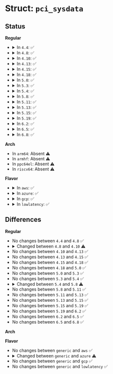 # Struct: <code>pci_sysdata</code>

## Status
<b>Regular</b>
<ul>
<li>
<details>
<summary>In <code>4.4</code>: ✅</summary>

```c
struct pci_sysdata {
    int domain;
    int node;
    struct acpi_device *companion;
    void *iommu;
    void *fwnode;
};
```
</details>
</li>
<li>
<details>
<summary>In <code>4.8</code>: ✅</summary>

```c
struct pci_sysdata {
    int domain;
    int node;
    struct acpi_device *companion;
    void *iommu;
    void *fwnode;
};
```
</details>
</li>
<li>
<details>
<summary>In <code>4.10</code>: ✅</summary>

```c
struct pci_sysdata {
    int domain;
    int node;
    struct acpi_device *companion;
    void *iommu;
    void *fwnode;
    bool vmd_domain;
};
```
</details>
</li>
<li>
<details>
<summary>In <code>4.13</code>: ✅</summary>

```c
struct pci_sysdata {
    int domain;
    int node;
    struct acpi_device *companion;
    void *iommu;
    void *fwnode;
    bool vmd_domain;
};
```
</details>
</li>
<li>
<details>
<summary>In <code>4.15</code>: ✅</summary>

```c
struct pci_sysdata {
    int domain;
    int node;
    struct acpi_device *companion;
    void *iommu;
    void *fwnode;
    bool vmd_domain;
};
```
</details>
</li>
<li>
<details>
<summary>In <code>4.18</code>: ✅</summary>

```c
struct pci_sysdata {
    int domain;
    int node;
    struct acpi_device *companion;
    void *iommu;
    void *fwnode;
    bool vmd_domain;
};
```
</details>
</li>
<li>
<details>
<summary>In <code>5.0</code>: ✅</summary>

```c
struct pci_sysdata {
    int domain;
    int node;
    struct acpi_device *companion;
    void *iommu;
    void *fwnode;
    bool vmd_domain;
};
```
</details>
</li>
<li>
<details>
<summary>In <code>5.3</code>: ✅</summary>

```c
struct pci_sysdata {
    int domain;
    int node;
    struct acpi_device *companion;
    void *iommu;
    void *fwnode;
    bool vmd_domain;
};
```
</details>
</li>
<li>
<details>
<summary>In <code>5.4</code>: ✅</summary>

```c
struct pci_sysdata {
    int domain;
    int node;
    struct acpi_device *companion;
    void *iommu;
    void *fwnode;
    bool vmd_domain;
};
```
</details>
</li>
<li>
<details>
<summary>In <code>5.8</code>: ✅</summary>

```c
struct pci_sysdata {
    int domain;
    int node;
    struct acpi_device *companion;
    void *iommu;
    void *fwnode;
    struct pci_dev *vmd_dev;
};
```
</details>
</li>
<li>
<details>
<summary>In <code>5.11</code>: ✅</summary>

```c
struct pci_sysdata {
    int domain;
    int node;
    struct acpi_device *companion;
    void *iommu;
    void *fwnode;
    struct pci_dev *vmd_dev;
};
```
</details>
</li>
<li>
<details>
<summary>In <code>5.13</code>: ✅</summary>

```c
struct pci_sysdata {
    int domain;
    int node;
    struct acpi_device *companion;
    void *iommu;
    void *fwnode;
    struct pci_dev *vmd_dev;
};
```
</details>
</li>
<li>
<details>
<summary>In <code>5.15</code>: ✅</summary>

```c
struct pci_sysdata {
    int domain;
    int node;
    struct acpi_device *companion;
    void *iommu;
    void *fwnode;
    struct pci_dev *vmd_dev;
};
```
</details>
</li>
<li>
<details>
<summary>In <code>5.19</code>: ✅</summary>

```c
struct pci_sysdata {
    int domain;
    int node;
    struct acpi_device *companion;
    void *iommu;
    void *fwnode;
    struct pci_dev *vmd_dev;
};
```
</details>
</li>
<li>
<details>
<summary>In <code>6.2</code>: ✅</summary>

```c
struct pci_sysdata {
    int domain;
    int node;
    struct acpi_device *companion;
    void *iommu;
    void *fwnode;
    struct pci_dev *vmd_dev;
};
```
</details>
</li>
<li>
<details>
<summary>In <code>6.5</code>: ✅</summary>

```c
struct pci_sysdata {
    int domain;
    int node;
    struct acpi_device *companion;
    void *iommu;
    void *fwnode;
    struct pci_dev *vmd_dev;
};
```
</details>
</li>
<li>
<details>
<summary>In <code>6.8</code>: ✅</summary>

```c
struct pci_sysdata {
    int domain;
    int node;
    struct acpi_device *companion;
    void *iommu;
    void *fwnode;
    struct pci_dev *vmd_dev;
};
```
</details>
</li>
</ul>
<b>Arch</b>
<ul>
<li>
In <code>arm64</code>: Absent ⚠️
</li>
<li>
In <code>armhf</code>: Absent ⚠️
</li>
<li>
In <code>ppc64el</code>: Absent ⚠️
</li>
<li>
In <code>riscv64</code>: Absent ⚠️
</li>
</ul>
<b>Flavor</b>
<ul>
<li>
<details>
<summary>In <code>aws</code>: ✅</summary>

```c
struct pci_sysdata {
    int domain;
    int node;
    struct acpi_device *companion;
    void *iommu;
    void *fwnode;
    bool vmd_domain;
};
```
</details>
</li>
<li>
<details>
<summary>In <code>azure</code>: ✅</summary>

```c
struct pci_sysdata {
    int domain;
    int node;
    struct acpi_device *companion;
    void *iommu;
    void *fwnode;
};
```
</details>
</li>
<li>
<details>
<summary>In <code>gcp</code>: ✅</summary>

```c
struct pci_sysdata {
    int domain;
    int node;
    struct acpi_device *companion;
    void *iommu;
    void *fwnode;
    bool vmd_domain;
};
```
</details>
</li>
<li>
<details>
<summary>In <code>lowlatency</code>: ✅</summary>

```c
struct pci_sysdata {
    int domain;
    int node;
    struct acpi_device *companion;
    void *iommu;
    void *fwnode;
    bool vmd_domain;
};
```
</details>
</li>
</ul>

## Differences
<b>Regular</b>
<ul>
<li>
No changes between <code>4.4</code> and <code>4.8</code> ✅
</li>
<li>
<details>
<summary>Changed between <code>4.8</code> and <code>4.10</code> ⚠️</summary>
<ul>
<li>
<b>Field added. </b>
<code>bool vmd_domain</code>
</li>
</ul>
</details>
</li>
<li>
No changes between <code>4.10</code> and <code>4.13</code> ✅
</li>
<li>
No changes between <code>4.13</code> and <code>4.15</code> ✅
</li>
<li>
No changes between <code>4.15</code> and <code>4.18</code> ✅
</li>
<li>
No changes between <code>4.18</code> and <code>5.0</code> ✅
</li>
<li>
No changes between <code>5.0</code> and <code>5.3</code> ✅
</li>
<li>
No changes between <code>5.3</code> and <code>5.4</code> ✅
</li>
<li>
<details>
<summary>Changed between <code>5.4</code> and <code>5.8</code> ⚠️</summary>
<ul>
<li>
<b>Field added. </b>
<code>struct pci_dev *vmd_dev</code>
</li>
<li>
<b>Field removed. </b>
<code>bool vmd_domain</code>
</li>
</ul>
</details>
</li>
<li>
No changes between <code>5.8</code> and <code>5.11</code> ✅
</li>
<li>
No changes between <code>5.11</code> and <code>5.13</code> ✅
</li>
<li>
No changes between <code>5.13</code> and <code>5.15</code> ✅
</li>
<li>
No changes between <code>5.15</code> and <code>5.19</code> ✅
</li>
<li>
No changes between <code>5.19</code> and <code>6.2</code> ✅
</li>
<li>
No changes between <code>6.2</code> and <code>6.5</code> ✅
</li>
<li>
No changes between <code>6.5</code> and <code>6.8</code> ✅
</li>
</ul>
<b>Arch</b>
<ul>
</ul>
<b>Flavor</b>
<ul>
<li>
No changes between <code>generic</code> and <code>aws</code> ✅
</li>
<li>
<details>
<summary>Changed between <code>generic</code> and <code>azure</code> ⚠️</summary>
<ul>
<li>
<b>Field removed. </b>
<code>bool vmd_domain</code>
</li>
</ul>
</details>
</li>
<li>
No changes between <code>generic</code> and <code>gcp</code> ✅
</li>
<li>
No changes between <code>generic</code> and <code>lowlatency</code> ✅
</li>
</ul>
